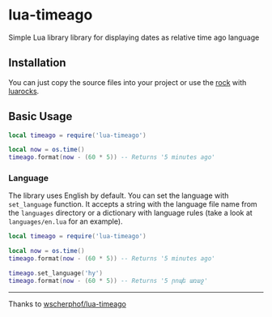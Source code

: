 # lua-timeago
Simple Lua library library for displaying dates as relative time ago language 

## Installation
You can just copy the source files into your project or use the [rock](https://luarocks.org/modules/f-person/lua-timeago) with [luarocks](https://luarocks.org/).

## Basic Usage
```lua
local timeago = require('lua-timeago')

local now = os.time()
timeago.format(now - (60 * 5)) -- Returns '5 minutes ago'
```

### Language
The library uses English by default. You can set the language with `set_language`
function. It accepts a string with the language file name from the `languages`
directory or a dictionary with language rules (take a look at `languages/en.lua` for an example).

```lua
local timeago = require('lua-timeago')

local now = os.time()
timeago.format(now - (60 * 5)) -- Returns '5 minutes ago'

timeago.set_language('hy')
timeago.format(now - (60 * 5)) -- Returns '5 րոպե առաջ'
```

---
Thanks to [wscherphof/lua-timeago](https://github.com/wscherphof/lua-timeago)

<!-- vim: set ft=markdown: -->